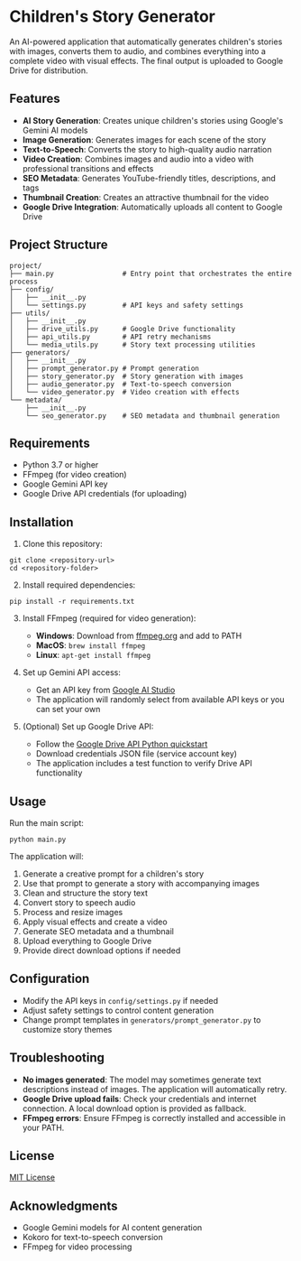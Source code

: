 # Children's Story Generator

An AI-powered application that automatically generates children's stories with images, converts them to audio, and combines everything into a complete video with visual effects. The final output is uploaded to Google Drive for distribution.

## Features

- **AI Story Generation**: Creates unique children's stories using Google's Gemini AI models
- **Image Generation**: Generates images for each scene of the story
- **Text-to-Speech**: Converts the story to high-quality audio narration
- **Video Creation**: Combines images and audio into a video with professional transitions and effects
- **SEO Metadata**: Generates YouTube-friendly titles, descriptions, and tags
- **Thumbnail Creation**: Creates an attractive thumbnail for the video
- **Google Drive Integration**: Automatically uploads all content to Google Drive

## Project Structure

```
project/
├── main.py                 # Entry point that orchestrates the entire process
├── config/
│   ├── __init__.py
│   └── settings.py         # API keys and safety settings
├── utils/
│   ├── __init__.py
│   ├── drive_utils.py      # Google Drive functionality
│   ├── api_utils.py        # API retry mechanisms
│   └── media_utils.py      # Story text processing utilities
├── generators/
│   ├── __init__.py
│   ├── prompt_generator.py # Prompt generation
│   ├── story_generator.py  # Story generation with images
│   ├── audio_generator.py  # Text-to-speech conversion
│   └── video_generator.py  # Video creation with effects
└── metadata/
    ├── __init__.py
    └── seo_generator.py    # SEO metadata and thumbnail generation
```

## Requirements

- Python 3.7 or higher
- FFmpeg (for video creation)
- Google Gemini API key
- Google Drive API credentials (for uploading)

## Installation

1. Clone this repository:
```
git clone <repository-url>
cd <repository-folder>
```

2. Install required dependencies:
```
pip install -r requirements.txt
```

3. Install FFmpeg (required for video generation):
   - **Windows**: Download from [ffmpeg.org](https://ffmpeg.org/download.html) and add to PATH
   - **MacOS**: `brew install ffmpeg`
   - **Linux**: `apt-get install ffmpeg`

4. Set up Gemini API access:
   - Get an API key from [Google AI Studio](https://makersuite.google.com/)
   - The application will randomly select from available API keys or you can set your own

5. (Optional) Set up Google Drive API:
   - Follow the [Google Drive API Python quickstart](https://developers.google.com/drive/api/quickstart/python)
   - Download credentials JSON file (service account key)
   - The application includes a test function to verify Drive API functionality

## Usage

Run the main script:

```
python main.py
```

The application will:
1. Generate a creative prompt for a children's story
2. Use that prompt to generate a story with accompanying images
3. Clean and structure the story text
4. Convert story to speech audio
5. Process and resize images
6. Apply visual effects and create a video
7. Generate SEO metadata and a thumbnail
8. Upload everything to Google Drive
9. Provide direct download options if needed

## Configuration

- Modify the API keys in `config/settings.py` if needed
- Adjust safety settings to control content generation
- Change prompt templates in `generators/prompt_generator.py` to customize story themes

## Troubleshooting

- **No images generated**: The model may sometimes generate text descriptions instead of images. The application will automatically retry.
- **Google Drive upload fails**: Check your credentials and internet connection. A local download option is provided as fallback.
- **FFmpeg errors**: Ensure FFmpeg is correctly installed and accessible in your PATH.

## License

[MIT License](LICENSE)

## Acknowledgments

- Google Gemini models for AI content generation
- Kokoro for text-to-speech conversion
- FFmpeg for video processing
